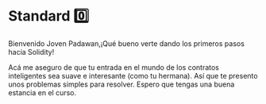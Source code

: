 # Standard :zero:
Bienvenido Joven Padawan,¡Qué bueno verte dando los primeros pasos hacia Solidity!

Acá me aseguro de que tu entrada en el mundo de los contratos inteligentes sea suave e interesante (como tu hermana). Así que te presento unos problemas simples para resolver. Espero que tengas una buena estancia en el curso. 
